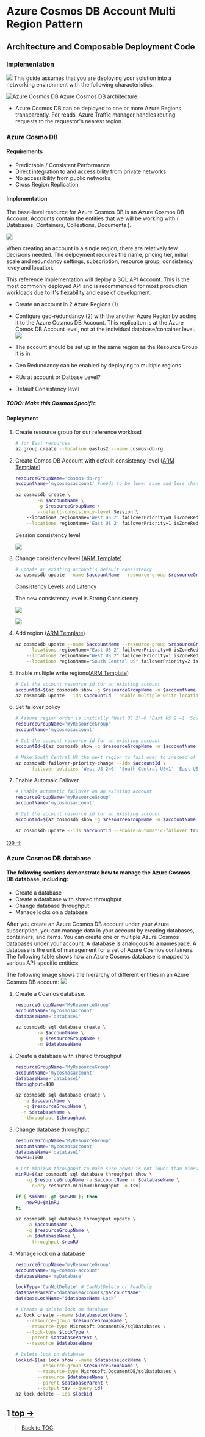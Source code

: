 # Azure Cosmos DB Account Multi Region Pattern
## Architecture and Composable Deployment Code
### Implementation
![](https://docs.microsoft.com/en-us/azure/cosmos-db/media/introduction/azure-cosmos-db.png)
This guide assumes that you are deploying your solution into a networking environment with the following characteristics:

![Azure Cosmos DB](https://www.gotcosmos.com/images/architecture/web.png?v=v5wUB5Zw9Tq66qcMudl0AA6uVu5QImOsEjuUxY1ULwU)  Azure Cosmos DB architecture.   

- Azure Cosmos DB can be deployed to one or more Azure Regions transparently. For reads, Azure Traffic manager handles routing requests to the requestor's nearest region.

### Azure Cosmo DB
#### Requirements
- Predictable / Consistent Performance
- Direct integration to and accessibility from private networks
- No accessibility from public networks
- Cross Region Replication
#### Implementation

The base-level resource for Azure Cosmos DB is an Azure Cosmos DB Account. Accounts contain the entities that we will be working with ( Databases, Containers, Collestions, Documents ).

![](https://azurecomcdn.azureedge.net/mediahandler/acomblog/media/Default/blog/8d036cf9-df49-45d3-b540-00f18c4f5c31.png)

When creating an account in a single region, there are relatively few decisions needed. The delpoyment requires the name, pricing tier, initial scale and redundancy settings, subscription, resource group, consistency levey and location.

This reference implementation will deploy a SQL API Account. This is the most commonly deployed API and is recommended for most production workloads due to it's flexability and ease of development.    
  
- Create an account in 2 Azure Regions (1)  

- Configure geo-redundancy (2) with the another Azure Region by adding it to the Azure Cosmos DB Account. This replicaiton is at the Azure Comos DB Account level, not at the individual database/container level.
![](https://docs.microsoft.com/en-us/azure/cosmos-db/media/how-to-manage-database-account/replicate-data-globally.png)

- The account should be set up in the same region as the Resource Group it is in. 

- Geo Redundancy can be enabled by deploying to multiple regions

- RUs at account or Datbase Level?

- Default Consistency level

##### TODO: Make this Cosmos Specific
#### Deployment
1. Create resource group for our reference workload
	```bash
	# for East resources
	az group create --location eastus2 --name cosmos-db-rg
	```
2. Create Comos DB Account with default consistency level ([ARM Template](../components/cosmosaccount/cosmosaccount.json))
	```bash
	resourceGroupName='cosmos-db-rg'
	accountName='mycosmosaccount' #needs to be lower case and less than 44 characters

	az cosmosdb create \
    		-n $accountName \
    		-g $resourceGroupName \
    		--default-consistency-level Session \   		
   		--locations regionName='West US 2' failoverPriority=0 isZoneRedundant=False \
		--locations regionName='East US 2' failoverPriority=1 isZoneRedundant=False
	```
	Session consistency level
	
	![](https://docs.microsoft.com/en-us/azure/cosmos-db/media/consistency-levels/session-consistency.gif)
	
	
3. Change consistency level ([ARM Template](../components/cosmosaccount/cosmosaccount.json))
	```bash
	# update an existing account's default consistency
	az cosmosdb update --name $accountName --resource-group $resourceGroupName --default-consistency-level Strong
	```
	[Consistency Levels and Latency](../docs/reliability.md)
	
	The new consistency level is Strong Consistency
	
	![](https://docs.microsoft.com/en-us/azure/cosmos-db/media/consistency-levels/strong-consistency.gif)
	
	![](https://docs.microsoft.com/en-us/azure/cosmos-db/media/consistency-levels/five-consistency-levels.png)

4. Add region ([ARM Template](../components/cosmosaccount/cosmosaccount.json))
	```bash
	az cosmosdb update --name $accountName --resource-group $resourceGroupName \
		--locations regionName="East US 2" failoverPriority=0 isZoneRedundant=False \
		--locations regionName="West US 2" failoverPriority=1 isZoneRedundant=False  \
		--locations regionName="South Central US" failoverPriority=2 isZoneRedundant=False
	```
5. Enable multiple write regions([ARM Template](../components/cosmosaccount/cosmosaccount.json))
	```bash
	# Get the account resource id for an existing account
	accountId=$(az cosmosdb show -g $resourceGroupName -n $accountName --query id -o tsv)
	az cosmosdb update --ids $accountId --enable-multiple-write-locations true
	```
6. Set failover policy
	```bash
	# Assume region order is initially 'West US 2'=0 'East US 2'=1 'South Central US'=2 for account
	resourceGroupName='myResourceGroup'
	accountName='mycosmosaccount'

	# Get the account resource id for an existing account
	accountId=$(az cosmosdb show -g $resourceGroupName -n $accountName --query id -o tsv)

	# Make South Central US the next region to fail over to instead of East US 2
	az cosmosdb failover-priority-change --ids $accountId \
		--failover-policies 'West US 2=0' 'South Central US=1' 'East US 2=2'
	```
7. Enable Automaic Failover
	```bash
	# Enable automatic failover on an existing account
	resourceGroupName='myResourceGroup'
	accountName='mycosmosaccount'

	# Get the account resource id for an existing account
	accountId=$(az cosmosdb show -g $resourceGroupName -n $accountName --query id -o tsv)

	az cosmosdb update --ids $accountId --enable-automatic-failover true
	```
[top ->](#Architecture-and-Composable-Deployment-Code)    

### Azure Cosmos DB database
#### The following sections demonstrate how to manage the Azure Cosmos DB database, including:
- Create a database
- Create a database with shared throughput
- Change database throughput
- Manage locks on a database

After you create an Azure Cosmos DB account under your Azure subscription, you can manage data in your account by creating databases, containers, and items. You can create one or multiple Azure Cosmos databases under your account. A database is analogous to a namespace. A database is the unit of management for a set of Azure Cosmos containers. The following table shows how an Azure Cosmos database is mapped to various API-specific entities:

The following image shows the hierarchy of different entities in an Azure Cosmos DB account:
![](https://docs.microsoft.com/en-us/azure/cosmos-db/media/databases-containers-items/cosmos-entities.png)

1. Create a Cosmos database.
	```bash
	resourceGroupName='MyResourceGroup'
	accountName='mycosmosaccount'
	databaseName='database1'

	az cosmosdb sql database create \
    		-a $accountName \
    		-g $resourceGroupName \
    		-n $databaseName
	```
2. Create a database with shared throughput
	```bash
	resourceGroupName='MyResourceGroup'
	accountName='mycosmosaccount'
	databaseName='database1'
	throughput=400

	az cosmosdb sql database create \
 	   -a $accountName \
 	   -g $resourceGroupName \
  	  -n $databaseName \
  	  --throughput $throughput
	```
3. Change database throughput
	```bash
	resourceGroupName='MyResourceGroup'
	accountName='mycosmosaccount'
	databaseName='database1'
	newRU=1000
	
	# Get minimum throughput to make sure newRU is not lower than minRU
	minRU=$(az cosmosdb sql database throughput show \
	    -g $resourceGroupName -a $accountName -n $databaseName \
	    --query resource.minimumThroughput -o tsv)
	
	if [ $minRU -gt $newRU ]; then
	    newRU=$minRU
	fi
	
	az cosmosdb sql database throughput update \
	    -a $accountName \
	    -g $resourceGroupName \
	    -n $databaseName \
	    --throughput $newRU
	```
4. Manage lock on a database
	```bash
	resourceGroupName='myResourceGroup'
	accountName='my-cosmos-account'
	databaseName='myDatabase'
	
	lockType='CanNotDelete' # CanNotDelete or ReadOnly
	databaseParent="databaseAccounts/$accountName"
	databaseLockName="$databaseName-Lock"
	
	# Create a delete lock on database
	az lock create --name $databaseLockName \
	    --resource-group $resourceGroupName \
	    --resource-type Microsoft.DocumentDB/sqlDatabases \
	    --lock-type $lockType \
	    --parent $databaseParent \
	    --resource $databaseName
	
	# Delete lock on database
	lockid=$(az lock show --name $databaseLockName \
	        --resource-group $resourceGroupName \
	        --resource-type Microsoft.DocumentDB/sqlDatabases \
	        --resource $databaseName \
	        --parent $databaseParent \
	        --output tsv --query id)
	az lock delete --ids $lockid
	```

1
[top ->](#Architecture-and-Composable-Deployment-Code) 
---
> [Back to TOC](../README.md#TOC) 
